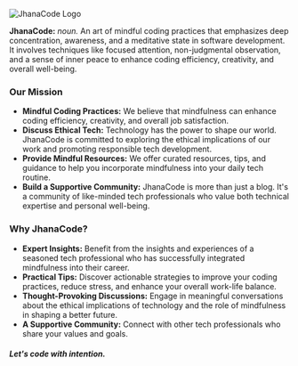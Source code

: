 ![JhanaCode Logo](https://jhanacode.com/assets/images/logo.webp?v=8fbcad888a)

**JhanaCode:** *noun.* An art of mindful coding practices that emphasizes deep concentration, awareness, and a meditative state in software development. It involves techniques like focused attention, non-judgmental observation, and a sense of inner peace to enhance coding efficiency, creativity, and overall well-being.

### Our Mission
- **Mindful Coding Practices:** We believe that mindfulness can enhance coding efficiency, creativity, and overall job satisfaction.
- **Discuss Ethical Tech:** Technology has the power to shape our world. JhanaCode is committed to exploring the ethical implications of our work and promoting responsible tech development.
- **Provide Mindful Resources:** We offer curated resources, tips, and guidance to help you incorporate mindfulness into your daily tech routine.
- **Build a Supportive Community:** JhanaCode is more than just a blog. It's a community of like-minded tech professionals who value both technical expertise and personal well-being.
### Why JhanaCode?
- **Expert Insights:** Benefit from the insights and experiences of a seasoned tech professional who has successfully integrated mindfulness into their career.
- **Practical Tips:** Discover actionable strategies to improve your coding practices, reduce stress, and enhance your overall work-life balance.
- **Thought-Provoking Discussions:** Engage in meaningful conversations about the ethical implications of technology and the role of mindfulness in shaping a better future.
- **A Supportive Community:** Connect with other tech professionals who share your values and goals.

#### *Let's code with intention.*
